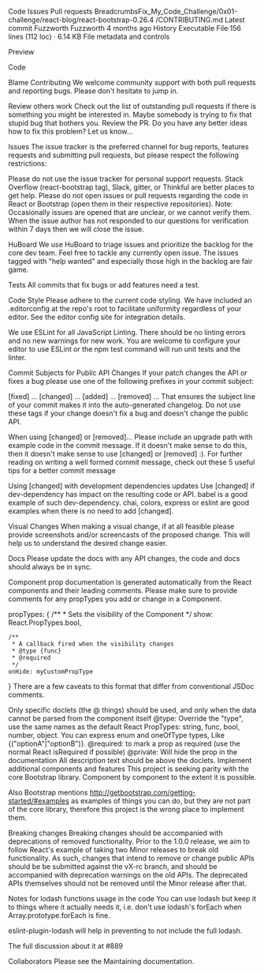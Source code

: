 

Code
Issues
Pull requests
BreadcrumbsFix_My_Code_Challenge/0x01-challenge/react-blog/react-bootstrap-0.26.4
/CONTRIBUTING.md
Latest commit
Fuzzworth
Fuzzworth
4 months ago
History
Executable File·156 lines (112 loc) · 6.14 KB
File metadata and controls

Preview

Code

Blame
Contributing
We welcome community support with both pull requests and reporting bugs. Please don't hesitate to jump in.

Review others work
Check out the list of outstanding pull requests if there is something you might be interested in. Maybe somebody is trying to fix that stupid bug that bothers you. Review the PR. Do you have any better ideas how to fix this problem? Let us know...

Issues
The issue tracker is the preferred channel for bug reports, features requests and submitting pull requests, but please respect the following restrictions:

Please do not use the issue tracker for personal support requests. Stack Overflow (react-bootstrap tag), Slack, gitter, or Thinkful are better places to get help.
Please do not open issues or pull requests regarding the code in React or Bootstrap (open them in their respective repositories).
Note: Occasionally issues are opened that are unclear, or we cannot verify them. When the issue author has not responded to our questions for verification within 7 days then we will close the issue.

HuBoard We use HuBoard to triage issues and prioritize the backlog for the core dev team. Feel free to tackle any currently open issue. The issues tagged with "help wanted" and especially those high in the backlog are fair game.

Tests
All commits that fix bugs or add features need a test.

Code Style
Please adhere to the current code styling. We have included an .editorconfig at the repo's root to facilitate uniformity regardless of your editor. See the editor config site for integration details.

We use ESLint for all JavaScript Linting. There should be no linting errors and no new warnings for new work. You are welcome to configure your editor to use ESLint or the npm test command will run unit tests and the linter.

Commit Subjects for Public API Changes
If your patch changes the API or fixes a bug please use one of the following prefixes in your commit subject:

[fixed] ...
[changed] ...
[added] ...
[removed] ...
That ensures the subject line of your commit makes it into the auto-generated changelog. Do not use these tags if your change doesn't fix a bug and doesn't change the public API.

When using [changed] or [removed]...
Please include an upgrade path with example code in the commit message. If it doesn't make sense to do this, then it doesn't make sense to use [changed] or [removed] :). For further reading on writing a well formed commit message, check out these 5 useful tips for a better commit message

Using [changed] with development dependencies updates
Use [changed] if dev-dependency has impact on the resulting code or API. babel is a good example of such dev-dependency. chai, colors, express or eslint are good examples when there is no need to add [changed].

Visual Changes
When making a visual change, if at all feasible please provide screenshots and/or screencasts of the proposed change. This will help us to understand the desired change easier.

Docs
Please update the docs with any API changes, the code and docs should always be in sync.

Component prop documentation is generated automatically from the React components and their leading comments. Please make sure to provide comments for any propTypes you add or change in a Component.

propTypes: {
    /**
     * Sets the visibility of the Component
     */
    show: React.PropTypes.bool,

    /**
     * A callback fired when the visibility changes
     * @type {func}
     * @required
     */
    onHide: myCustomPropType
}
There are a few caveats to this format that differ from conventional JSDoc comments.

Only specific doclets (the @ things) should be used, and only when the data cannot be parsed from the component itself
@type: Override the "type", use the same names as the default React PropTypes: string, func, bool, number, object. You can express enum and oneOfType types, Like {("optionA"|"optionB")}.
@required: to mark a prop as required (use the normal React isRequired if possible)
@private: Will hide the prop in the documentation
All description text should be above the doclets.
Implement additional components and features
This project is seeking parity with the core Bootstrap library. Component by component to the extent it is possible.

Also Bootstrap mentions http://getbootstrap.com/getting-started/#examples as examples of things you can do, but they are not part of the core library, therefore this project is the wrong place to implement them.

Breaking changes
Breaking changes should be accompanied with deprecations of removed functionality. Prior to the 1.0.0 release, we aim to follow React's example of taking two Minor releases to break old functionality. As such, changes that intend to remove or change public APIs should be be submitted against the vX-rc branch, and should be accompanied with deprecation warnings on the old APIs. The deprecated APIs themselves should not be removed until the Minor release after that.

Notes for lodash functions usage in the code
You can use lodash but keep it to things where it actually needs it, i.e. don't use lodash's forEach when Array.prototype.forEach is fine.

eslint-plugin-lodash will help in preventing to not include the full lodash.

The full discussion about it at #889

Collaborators
Please see the Maintaining documentation.
